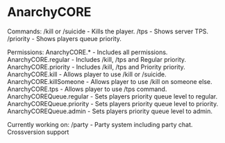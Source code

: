 # AnarchyCORE

Commands:
/kill or /suicide - Kills the player.
/tps - Shows server TPS.
/priority - Shows players queue priority.

Permissions:
AnarchyCORE.* - Includes all permissions.
AnarchyCORE.regular - Includes /kill, /tps and Regular priority.
AnarchyCORE.priority - Includes /kill, /tps and Priority priority.
AnarchyCORE.kill - Allows player to use /kill or /suicide.
AnarchyCORE.killSomeone - Allows player to use /kill on someone else.
AnarchyCORE.tps - Allows player to use /tps command.
AnarchyCOREQueue.regular - Sets players priority queue level to regular.
AnarchyCOREQueue.priority - Sets players priority queue level to priority.
AnarchyCOREQueue.admin - Sets players priority queue level to admin.

Currently working on:
/party - Party system including party chat.
Crossversion support
